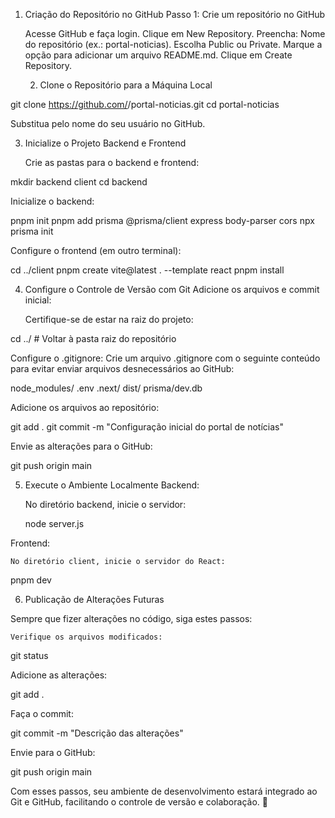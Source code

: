 1. Criação do Repositório no GitHub
Passo 1: Crie um repositório no GitHub

    Acesse GitHub e faça login.
    Clique em New Repository.
    Preencha:
        Nome do repositório (ex.: portal-noticias).
        Escolha Public ou Private.
        Marque a opção para adicionar um arquivo README.md.
    Clique em Create Repository.

   2. Clone o Repositório para a Máquina Local

git clone https://github.com/<seu-usuario>/portal-noticias.git
cd portal-noticias

Substitua <seu-usuario> pelo nome do seu usuário no GitHub.

3. Inicialize o Projeto
Backend e Frontend

    Crie as pastas para o backend e frontend:

mkdir backend client
cd backend

Inicialize o backend:

pnpm init
pnpm add prisma @prisma/client express body-parser cors
npx prisma init

Configure o frontend (em outro terminal):

cd ../client
pnpm create vite@latest . --template react
pnpm install

4. Configure o Controle de Versão com Git
Adicione os arquivos e commit inicial:

    Certifique-se de estar na raiz do projeto:

cd ../  # Voltar à pasta raiz do repositório

Configure o .gitignore: Crie um arquivo .gitignore com o seguinte conteúdo para evitar enviar arquivos desnecessários ao GitHub:

node_modules/
.env
.next/
dist/
prisma/dev.db

Adicione os arquivos ao repositório:

git add .
git commit -m "Configuração inicial do portal de notícias"

Envie as alterações para o GitHub:

git push origin main

5. Execute o Ambiente Localmente
Backend:

    No diretório backend, inicie o servidor:

    node server.js

Frontend:

    No diretório client, inicie o servidor do React:

pnpm dev

6. Publicação de Alterações Futuras

Sempre que fizer alterações no código, siga estes passos:

    Verifique os arquivos modificados:

git status

Adicione as alterações:

git add .

Faça o commit:

git commit -m "Descrição das alterações"

Envie para o GitHub:

git push origin main

Com esses passos, seu ambiente de desenvolvimento estará integrado ao Git e GitHub, facilitando o controle de versão e colaboração. 🚀
